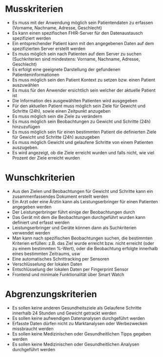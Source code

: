 # Musskriterien
* Es muss mit der Anwendung möglich sein Patientendaten zu erfassen (Vorname, Nachname, Adresse, Geschlecht)
* Es kann einen spezifischen FHIR-Server für den Datenaustausch spezifiziert werden
* Ein entsprechender Patient kann mit den angegebenen Daten auf dem spezifizierten Server erstellt werden
* Es muss möglich sein nach Patienten auf dem Server zu suchen (Suchkriterien sind mindestens: Vorname, Nachname, Adresse, Geschlecht)
* Es erfolgt eine geeignete Darstellung der gefundenen Patienteninformationen
* Es muss möglich sein den Patient Kontext zu setzen bzw. einen Patient auszuwählen
* Es muss für den Anwender ersichtlich sein welcher der aktuelle Patient ist
* Die Information des ausgewählten Patienten wird ausgegeben
* Für den aktuellen Patient muss möglich sein Ziele für Gewicht und Schritte (24h), sowie einen Zeitpunkt anzugeben
* Es muss möglich sein die Ziele zu verändern
* Es muss möglich sein Beobachtungen zu Gewicht und Schritte (24h) hinzuzufügen
* Es muss möglich sein für einen bestimmten Patient die definierten Ziele für Gewicht und Schritte (24h) auszugeben
* Es muss möglich Gewicht und gelaufene Schritte von einem Patienten auszugeben.
* Es wird angezeigt, ob die Ziele erreicht wurden und falls nicht, wie viel Prozent der Ziele erreicht wurden

# Wunschkriterien
* Aus den Zielen und Beobachtungen für Gewicht und Schritte kann ein zusammenfassendes Dokument erstellt werden
* Ein Arzt oder eine Ärztin kann als Leistungserbringer für einen Patienten angegeben werden
* Der Leistungerbringer führt einige der Beobachtungen durch
* Das Gerät mit dem die Beobachtungen durchgeführt wurden kann definiert und erfasst werden
* Leistungserbringer und Geräte können dann als Suchkriterien verwendet werden
* Man kann nach spezifischen Beobachtungen suchen, die bestimmten Kriterien erfüllen: z.B. das Ziel wurde erreicht bzw. nicht erreicht (oder zu einem bestimmten %-Wert), oder die Beobachtung erfolgte innerhalb eines bestimmten Zeitraums, usw
* Eine automatisches Schrittracking per Sensoren
* Verschlüsselung der lokalen Daten
* Entschlüsselung der lokalen Daten per Fingerprint Sensor
* Frontend und minimale Funktionalität über Smart Watch

# Abgrenzungskriterien
* Es sollen keine anderen Gesundheitsziele als Gelaufene Schritte innerhalb 24 Stunden und Gewicht getrackt werden
* Es sollen keine aufwendigen Datenanalysen durchgeführt werden
* Erfasste Daten dürfen nicht zu Marktanalysen oder Werbezwecken missbraucht werden
* Es sollen keine Medizinischen oder Gesundheitlichen Tipps gegeben werden
* Es sollen keine Medizinischen oder Gesundheitlichen Analysen durchgeführt werden
